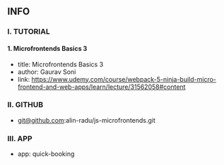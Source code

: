 ## INFO

### I. TUTORIAL

#### 1. Microfrontends Basics 3

- title: Microfrontends Basics 3
- author: Gaurav Soni 
- link: https://www.udemy.com/course/webpack-5-ninja-build-micro-frontend-and-web-apps/learn/lecture/31562058#content

### II. GITHUB

- git@github.com:alin-radu/js-microfrontends.git

### III. APP

- app: quick-booking
